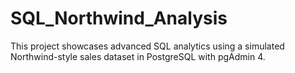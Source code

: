 # SQL_Northwind_Analysis
This project showcases advanced SQL analytics using a simulated Northwind-style sales dataset in PostgreSQL with pgAdmin 4.
